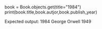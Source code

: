book = Book.objects.get(title="1984") print(book.title,book.autjor,book.publish_year)

Expected output: 1984 George Orwell 1949